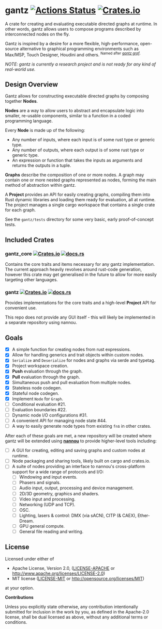 # gantz [![Actions Status](https://github.com/nannou-org/gantz/workflows/gantz/badge.svg)](https://github.com/nannou-org/gantz/actions) [![Crates.io](https://img.shields.io/crates/l/gantz.svg)](https://github.com/nannou-org/gantz/blob/master/LICENSE-MIT)

A crate for creating and evaluating executable directed graphs at runtime. In
other words, gantz allows users to compose programs described by interconnected
nodes on the fly.

Gantz is inspired by a desire for a more flexible, high-performance, open-source
alternative to graphical programming environments such as Max/MSP, Touch
Designer, Houdini and others. <sup>Named after
[*gantz graf*][gantz_graf].</sup>

*NOTE: gantz is currently a research project and is not ready for any kind of
real-world use.*

## Design Overview

Gantz allows for constructing executable directed graphs by composing together
**Nodes**.

**Nodes** are a way to allow users to abstract and encapsulate logic into
smaller, re-usable components, similar to a function in a coded programming
language.

Every **Node** is made up of the following:

- Any number of inputs, where each input is of some rust type or generic type.
- Any number of outputs, where each output is of some rust type or generic type.
- An expression or function that takes the inputs as arguments and returns the
  outputs in a tuple.

**Graphs** describe the composition of one or more nodes. A graph may contain
one or more nested graphs represented as nodes, forming the main method of
abstraction within gantz.

A **Project** provides an API for easily creating graphs, compiling them into
Rust dynamic libraries and loading them ready for evaluation, all at runtime.
The project manages a single cargo workspace that contains a single crate for
each graph.

See the `gantz/tests` directory for some very basic, early proof-of-concept
tests.

## Included Crates

### gantz_core [![Crates.io][1]][2] [![docs.rs][3]][4]

Contains the core traits and items necessary for any gantz implementation. The
current approach heavily revolves around rust-code generation, however this
crate may get generalised in the future to allow for more easily targeting other
languages.

### gantz [![Crates.io][5]][6] [![docs.rs][7]][8]

Provides implementations for the core traits and a high-level **Project** API
for convenient use.

This repo does not provide any GUI itself - this will likely be implemented in a
separate repository using nannou.

## Goals

- [x] A simple function for creating nodes from rust expressions.
- [x] Allow for handling generics and trait objects within custom nodes.
- [x] `Serialize` and `Deserialize` for nodes and graphs via serde and typetag.
- [x] Project workspace creation.
- [x] **Push** evaluation through the graph.
- [x] **Pull** evaluation through the graph.
- [x] Simultaneous push and pull evaluation from multiple nodes.
- [x] Stateless node codegen.
- [x] Stateful node codegen.
- [x] Implement `Node` for `Graph`.
- [ ] Conditional evaluation #21.
- [ ] Evaluation boundaries #22.
- [ ] Dynamic node I/O configurations #31.
- [ ] A convenient API for managing node state #44.
- [ ] A way to easily generate node types from existing `fn`s in other crates.

After each of these goals are met, a new repository will be created where gantz
will be extended using [**nannou**](https://github.com/nannou-org/nannou) to
provide higher-level tools including:

- [ ] A GUI for creating, editing and saving graphs and custom nodes at runtime.
- [ ] Node packaging and sharing tools, likely built on cargo and crates.io.
- [ ] A suite of nodes providing an interface to nannou's cross-platform support
  for a wide range of protocols and I/O:
  - [ ] Windowing and input events.
  - [ ] Phasers and signals.
  - [ ] Audio input, output, processing and device management.
  - [ ] 2D/3D geometry, graphics and shaders.
  - [ ] Video input and processing.
  - [ ] Networking (UDP and TCP).
  - [ ] OSC.
  - [ ] Lighting, lasers & control: DMX (via sACN), CITP (& CAEX), Ether-Dream.
  - [ ] GPU general compute.
  - [ ] General file reading and writing.

## License

Licensed under either of

 * Apache License, Version 2.0, ([LICENSE-APACHE](LICENSE-APACHE) or http://www.apache.org/licenses/LICENSE-2.0)
 * MIT license ([LICENSE-MIT](LICENSE-MIT) or http://opensource.org/licenses/MIT)

at your option.

**Contributions**

Unless you explicitly state otherwise, any contribution intentionally submitted
for inclusion in the work by you, as defined in the Apache-2.0 license, shall be
dual licensed as above, without any additional terms or conditions.

[gantz_graf]: https://youtu.be/ev3vENli7wQ
[1]: https://img.shields.io/crates/v/gantz_core.svg
[2]: https://crates.io/crates/gantz_core
[3]: https://docs.rs/gantz_core/badge.svg
[4]: https://docs.rs/gantz_core/
[5]: https://img.shields.io/crates/v/gantz.svg
[6]: https://crates.io/crates/gantz
[7]: https://docs.rs/gantz/badge.svg
[8]: https://docs.rs/gantz/
